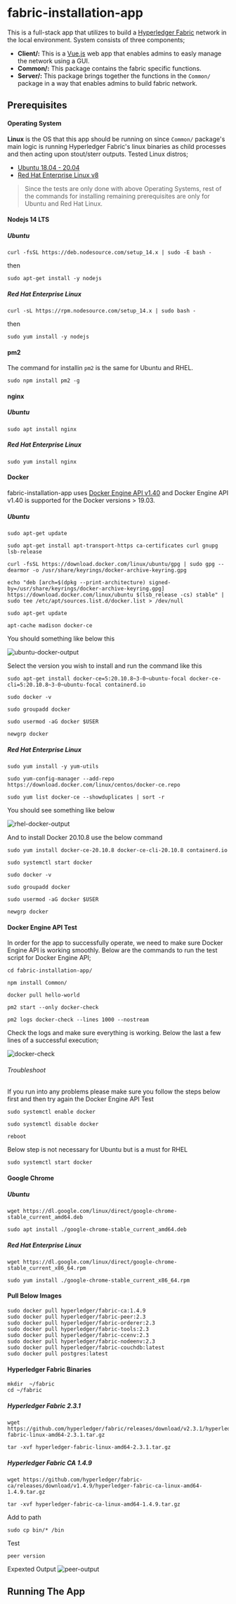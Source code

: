 # fabric-installation-app
This is a full-stack app that utilizes to build a [Hyperledger Fabric](https://www.hyperledger.org/use/fabric) network in
the local environment. System consists of three components;
* **Client/:** This is a [Vue.js](https://vuejs.org/) web app that enables admins to easly manage the network using a GUI.
* **Common/:** This package contains the fabric specific functions.
* **Server/:** This package brings together the functions in the `Common/` package in a way that enables admins to build
fabric network.

## Prerequisites 
#### Operating System
**Linux** is the OS that this app should be running on since `Common/` package's main logic is running Hyperledger 
Fabric's linux binaries as child processes and then acting upon stout/sterr outputs. Tested Linux distros;
* [Ubuntu 18.04 - 20.04](https://ubuntu.com/)
* [Red Hat Enterprise Linux v8](https://access.redhat.com/documentation/en-us/red_hat_enterprise_linux/8) 
 
> Since the tests are only done with above Operating Systems, rest of the commands for installing remaining prerequisites
> are only for Ubuntu and Red Hat Linux.

#### Nodejs 14 LTS
##### Ubuntu
```shell script
curl -fsSL https://deb.nodesource.com/setup_14.x | sudo -E bash -
```
then

```shell script
sudo apt-get install -y nodejs
```

##### Red Hat Enterprise Linux
```shell script
curl -sL https://rpm.nodesource.com/setup_14.x | sudo bash -
```
then
```shell script
sudo yum install -y nodejs
```
#### pm2
The command for installin `pm2` is the same for Ubuntu and RHEL.
```shell script
sudo npm install pm2 -g
```
#### nginx
##### Ubuntu
```shell script
sudo apt install nginx
```
##### Red Hat Enterprise Linux
```shell script
sudo yum install nginx
```
#### Docker
fabric-installation-app uses [Docker Engine API v1.40](https://docs.docker.com/engine/api/v1.40/) and
Docker Engine API v1.40 is supported for the Docker versions > 19.03.
##### Ubuntu 
```shell script
sudo apt-get update
```
```shell script
sudo apt-get install apt-transport-https ca-certificates curl gnupg lsb-release
```
```shell script
curl -fsSL https://download.docker.com/linux/ubuntu/gpg | sudo gpg --dearmor -o /usr/share/keyrings/docker-archive-keyring.gpg
```
```shell script
echo "deb [arch=$(dpkg --print-architecture) signed-by=/usr/share/keyrings/docker-archive-keyring.gpg] https://download.docker.com/linux/ubuntu $(lsb_release -cs) stable" | sudo tee /etc/apt/sources.list.d/docker.list > /dev/null
```
```shell script
sudo apt-get update 
```
```shell script
apt-cache madison docker-ce 
```

You should something like below this

![ubuntu-docker-output](docker-version-out.png)

Select the version you wish to install and run the command like this

```shell script
sudo apt-get install docker-ce=5:20.10.8~3-0~ubuntu-focal docker-ce-cli=5:20.10.8~3-0~ubuntu-focal containerd.io
```

```shell script
sudo docker -v
```
```shell script
sudo groupadd docker
```
```shell script
sudo usermod -aG docker $USER
```
```shell script
newgrp docker
```

##### Red Hat Enterprise Linux
```shell script
sudo yum install -y yum-utils
```
```shell script
sudo yum-config-manager --add-repo https://download.docker.com/linux/centos/docker-ce.repo
```
```shell script
sudo yum list docker-ce --showduplicates | sort -r 
```

You should see something like below

![rhel-docker-output](docker-ce-redhat.png)

And to install Docker 20.10.8 use the below command

```shell script
sudo yum install docker-ce-20.10.8 docker-ce-cli-20.10.8 containerd.io
```

```shell script
sudo systemctl start docker
```
```shell script
sudo docker -v
```
```shell script
sudo groupadd docker
```
```shell script
sudo usermod -aG docker $USER 
```
```shell script
newgrp docker
```

#### Docker Engine API Test
In order for the app to successfully operate, we need to make sure Docker Engine API is working smoothly. Below are the 
commands to run the test script for Docker Engine API;

```shell script
cd fabric-installation-app/
```
```shell script
npm install Common/
```

```shell script
docker pull hello-world
```

```shell script
pm2 start --only docker-check
```

```shell script
pm2 logs docker-check --lines 1000 --nostream
```

Check the logs and make sure everything is working. Below the last a few lines of a successful execution;

![docker-check](docker-check.png)

###### Troubleshoot
If you run into any problems please make sure you follow the steps below first and then try again the 
Docker Engine API Test

```shell script
sudo systemctl enable docker
```
```shell script
sudo systemctl disable docker 
```
```shell script
reboot
```
Below step is not necessary for Ubuntu but is a must for RHEL
```shell script
sudo systemctl start docker
```

#### Google Chrome
##### Ubuntu 
```shell script
wget https://dl.google.com/linux/direct/google-chrome-stable_current_amd64.deb
```
```shell script
sudo apt install ./google-chrome-stable_current_amd64.deb 
```
##### Red Hat Enterprise Linux 
```shell script
wget https://dl.google.com/linux/direct/google-chrome-stable_current_x86_64.rpm
```
```shell script
sudo yum install ./google-chrome-stable_current_x86_64.rpm
```

#### Pull Below Images
```shell script
sudo docker pull hyperledger/fabric-ca:1.4.9 
sudo docker pull hyperledger/fabric-peer:2.3 
sudo docker pull hyperledger/fabric-orderer:2.3 
sudo docker pull hyperledger/fabric-tools:2.3 
sudo docker pull hyperledger/fabric-ccenv:2.3 
sudo docker pull hyperledger/fabric-nodeenv:2.3 
sudo docker pull hyperledger/fabric-couchdb:latest 
sudo docker pull postgres:latest 
```
#### Hyperledger Fabric Binaries
```shell script
mkdir  ~/fabric 
cd ~/fabric
```
##### Hyperledger Fabric 2.3.1 
```shell script
wget https://github.com/hyperledger/fabric/releases/download/v2.3.1/hyperledger-fabric-linux-amd64-2.3.1.tar.gz
```
```shell script
tar -xvf hyperledger-fabric-linux-amd64-2.3.1.tar.gz
```
##### Hyperledger Fabric CA 1.4.9 
```shell script
wget https://github.com/hyperledger/fabric-ca/releases/download/v1.4.9/hyperledger-fabric-ca-linux-amd64-1.4.9.tar.gz
```
```shell script
tar -xvf hyperledger-fabric-ca-linux-amd64-1.4.9.tar.gz 
```
Add to path
```shell script
sudo cp bin/* /bin
```
Test
```shell script
peer version
```

Expexted Output 
![peer-output](peer.png)

## Running The App
